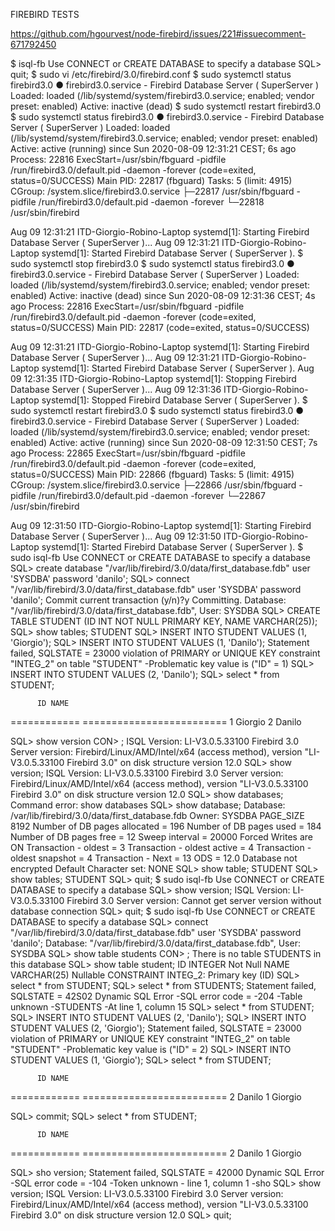 FIREBIRD TESTS

https://github.com/hgourvest/node-firebird/issues/221#issuecomment-671792450



$ isql-fb
Use CONNECT or CREATE DATABASE to specify a database
SQL> quit;
$  sudo vi /etc/firebird/3.0/firebird.conf
$ sudo systemctl status firebird3.0
● firebird3.0.service - Firebird Database Server ( SuperServer )
   Loaded: loaded (/lib/systemd/system/firebird3.0.service; enabled; vendor preset: enabled)
   Active: inactive (dead)
$ sudo systemctl restart firebird3.0
$ sudo systemctl status firebird3.0
● firebird3.0.service - Firebird Database Server ( SuperServer )
   Loaded: loaded (/lib/systemd/system/firebird3.0.service; enabled; vendor preset: enabled)
   Active: active (running) since Sun 2020-08-09 12:31:21 CEST; 6s ago
  Process: 22816 ExecStart=/usr/sbin/fbguard -pidfile /run/firebird3.0/default.pid -daemon -forever (code=exited, status=0/SUCCESS)
 Main PID: 22817 (fbguard)
    Tasks: 5 (limit: 4915)
   CGroup: /system.slice/firebird3.0.service
           ├─22817 /usr/sbin/fbguard -pidfile /run/firebird3.0/default.pid -daemon -forever
           └─22818 /usr/sbin/firebird

Aug 09 12:31:21 ITD-Giorgio-Robino-Laptop systemd[1]: Starting Firebird Database Server ( SuperServer )...
Aug 09 12:31:21 ITD-Giorgio-Robino-Laptop systemd[1]: Started Firebird Database Server ( SuperServer ).
$ sudo systemctl stop firebird3.0
$ sudo systemctl status firebird3.0
● firebird3.0.service - Firebird Database Server ( SuperServer )
   Loaded: loaded (/lib/systemd/system/firebird3.0.service; enabled; vendor preset: enabled)
   Active: inactive (dead) since Sun 2020-08-09 12:31:36 CEST; 4s ago
  Process: 22816 ExecStart=/usr/sbin/fbguard -pidfile /run/firebird3.0/default.pid -daemon -forever (code=exited, status=0/SUCCESS)
 Main PID: 22817 (code=exited, status=0/SUCCESS)

Aug 09 12:31:21 ITD-Giorgio-Robino-Laptop systemd[1]: Starting Firebird Database Server ( SuperServer )...
Aug 09 12:31:21 ITD-Giorgio-Robino-Laptop systemd[1]: Started Firebird Database Server ( SuperServer ).
Aug 09 12:31:35 ITD-Giorgio-Robino-Laptop systemd[1]: Stopping Firebird Database Server ( SuperServer )...
Aug 09 12:31:36 ITD-Giorgio-Robino-Laptop systemd[1]: Stopped Firebird Database Server ( SuperServer ).
$ sudo systemctl restart firebird3.0
$ sudo systemctl status firebird3.0
● firebird3.0.service - Firebird Database Server ( SuperServer )
   Loaded: loaded (/lib/systemd/system/firebird3.0.service; enabled; vendor preset: enabled)
   Active: active (running) since Sun 2020-08-09 12:31:50 CEST; 7s ago
  Process: 22865 ExecStart=/usr/sbin/fbguard -pidfile /run/firebird3.0/default.pid -daemon -forever (code=exited, status=0/SUCCESS)
 Main PID: 22866 (fbguard)
    Tasks: 5 (limit: 4915)
   CGroup: /system.slice/firebird3.0.service
           ├─22866 /usr/sbin/fbguard -pidfile /run/firebird3.0/default.pid -daemon -forever
           └─22867 /usr/sbin/firebird

Aug 09 12:31:50 ITD-Giorgio-Robino-Laptop systemd[1]: Starting Firebird Database Server ( SuperServer )...
Aug 09 12:31:50 ITD-Giorgio-Robino-Laptop systemd[1]: Started Firebird Database Server ( SuperServer ).
$ sudo isql-fb
Use CONNECT or CREATE DATABASE to specify a database
SQL> create database "/var/lib/firebird/3.0/data/first_database.fdb" user 'SYSDBA' password 'danilo';
SQL> connect "/var/lib/firebird/3.0/data/first_database.fdb" user 'SYSDBA' password 'danilo';
Commit current transaction (y/n)?y
Committing.
Database: "/var/lib/firebird/3.0/data/first_database.fdb", User: SYSDBA
SQL> CREATE TABLE STUDENT (ID INT NOT NULL PRIMARY KEY, NAME VARCHAR(25));
SQL> show tables;
       STUDENT
SQL> INSERT INTO STUDENT VALUES (1, 'Giorgio');
SQL> INSERT INTO STUDENT VALUES (1, 'Danilo');
Statement failed, SQLSTATE = 23000
violation of PRIMARY or UNIQUE KEY constraint "INTEG_2" on table "STUDENT"
-Problematic key value is ("ID" = 1)
SQL> INSERT INTO STUDENT VALUES (2, 'Danilo');
SQL> select * from STUDENT;

          ID NAME
============ =========================
           1 Giorgio
           2 Danilo

SQL> show version
CON> ;
ISQL Version: LI-V3.0.5.33100 Firebird 3.0
Server version:
Firebird/Linux/AMD/Intel/x64 (access method), version "LI-V3.0.5.33100 Firebird 3.0"
on disk structure version 12.0
SQL> show version;
ISQL Version: LI-V3.0.5.33100 Firebird 3.0
Server version:
Firebird/Linux/AMD/Intel/x64 (access method), version "LI-V3.0.5.33100 Firebird 3.0"
on disk structure version 12.0
SQL> show databases;
Command error: show databases
SQL> show database;
Database: /var/lib/firebird/3.0/data/first_database.fdb
        Owner: SYSDBA
PAGE_SIZE 8192
Number of DB pages allocated = 196
Number of DB pages used = 184
Number of DB pages free = 12
Sweep interval = 20000
Forced Writes are ON
Transaction - oldest = 3
Transaction - oldest active = 4
Transaction - oldest snapshot = 4
Transaction - Next = 13
ODS = 12.0
Database not encrypted
Default Character set: NONE
SQL> show table;
       STUDENT
SQL> show tables;
       STUDENT
SQL> quit;
$ sudo isql-fb
Use CONNECT or CREATE DATABASE to specify a database
SQL> show version;
ISQL Version: LI-V3.0.5.33100 Firebird 3.0
Server version:
Cannot get server version without database connection
SQL> quit;
$ sudo isql-fb
Use CONNECT or CREATE DATABASE to specify a database
SQL>  connect "/var/lib/firebird/3.0/data/first_database.fdb" user 'SYSDBA' password 'danilo';
Database: "/var/lib/firebird/3.0/data/first_database.fdb", User: SYSDBA
SQL> show table students
CON> ;
There is no table STUDENTS in this database
SQL> show table student;
ID                              INTEGER Not Null
NAME                            VARCHAR(25) Nullable
CONSTRAINT INTEG_2:
  Primary key (ID)
SQL> select * from STUDENT;
SQL> select * from STUDENTS;
Statement failed, SQLSTATE = 42S02
Dynamic SQL Error
-SQL error code = -204
-Table unknown
-STUDENTS
-At line 1, column 15
SQL> select * from STUDENT;
SQL>  INSERT INTO STUDENT VALUES (2, 'Danilo');
SQL>  INSERT INTO STUDENT VALUES (2, 'Giorgio');
Statement failed, SQLSTATE = 23000
violation of PRIMARY or UNIQUE KEY constraint "INTEG_2" on table "STUDENT"
-Problematic key value is ("ID" = 2)
SQL>  INSERT INTO STUDENT VALUES (1, 'Giorgio');
SQL> select * from STUDENT;

          ID NAME
============ =========================
           2 Danilo
           1 Giorgio

SQL> commit;
SQL> select * from STUDENT;

          ID NAME
============ =========================
           2 Danilo
           1 Giorgio

SQL> sho version;
Statement failed, SQLSTATE = 42000
Dynamic SQL Error
-SQL error code = -104
-Token unknown - line 1, column 1
-sho
SQL> show version;
ISQL Version: LI-V3.0.5.33100 Firebird 3.0
Server version:
Firebird/Linux/AMD/Intel/x64 (access method), version "LI-V3.0.5.33100 Firebird 3.0"
on disk structure version 12.0
SQL> quit;

